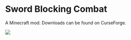 # Sword Blocking Combat

A Minecraft mod. Downloads can be found on CurseForge.

![](https://i.imgur.com/hYbIJGt.png)